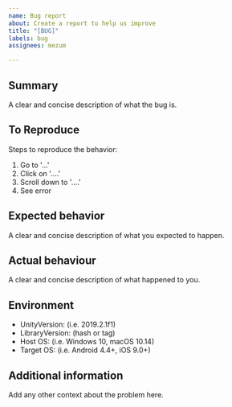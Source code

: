 ```yaml
---
name: Bug report
about: Create a report to help us improve
title: "[BUG]"
labels: bug
assignees: mezum

---
```


## Summary
A clear and concise description of what the bug is.

## To Reproduce
Steps to reproduce the behavior:
1. Go to '...'
2. Click on '....'
3. Scroll down to '....'
4. See error

## Expected behavior
A clear and concise description of what you expected to happen.

## Actual behaviour
A clear and concise description of what happened to you.

## Environment
- UnityVersion: (i.e. 2019.2.1f1)
- LibraryVersion: (hash or tag)
- Host OS: (i.e. Windows 10, macOS 10.14)
- Target OS: (i.e. Android 4.4+, iOS 9.0+)

## Additional information
Add any other context about the problem here.
